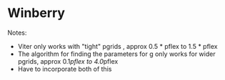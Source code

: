# Winberry

Notes:

- Viter only works with "tight" pgrids , approx 0.5 * pflex to 1.5 * pflex
- The algorithm for finding the parameters for g only works for wider pgrids, approx 0.1*pflex to 4.0*pflex
- Have to incorporate both of this
